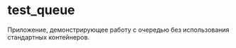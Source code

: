 # test_queue
Приложение, демонстрирующее работу с очередью без использования стандартных контейнеров.
